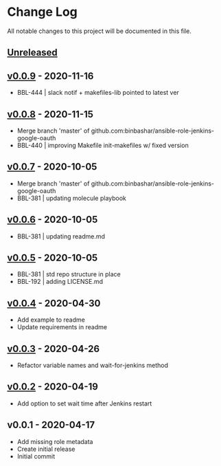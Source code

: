 # Change Log

All notable changes to this project will be documented in this file.

<a name="unreleased"></a>
## [Unreleased]



<a name="v0.0.9"></a>
## [v0.0.9] - 2020-11-16

- BBL-444 | slack notif + makefiles-lib pointed to latest ver


<a name="v0.0.8"></a>
## [v0.0.8] - 2020-11-15

- Merge branch 'master' of github.com:binbashar/ansible-role-jenkins-google-oauth
- BBL-440 | improving Makefile init-makefiles w/ fixed version


<a name="v0.0.7"></a>
## [v0.0.7] - 2020-10-05

- Merge branch 'master' of github.com:binbashar/ansible-role-jenkins-google-oauth
- BBL-381 | updating molecule playbook


<a name="v0.0.6"></a>
## [v0.0.6] - 2020-10-05

- BBL-381 | updating readme.md


<a name="v0.0.5"></a>
## [v0.0.5] - 2020-10-05

- BBL-381 | std repo structure in place
- BBL-192 | adding LICENSE.md


<a name="v0.0.4"></a>
## [v0.0.4] - 2020-04-30

- Add example to readme
- Update requirements in readme


<a name="v0.0.3"></a>
## [v0.0.3] - 2020-04-26

- Refactor variable names and wait-for-jenkins method


<a name="v0.0.2"></a>
## [v0.0.2] - 2020-04-19

- Add option to set wait time after Jenkins restart


<a name="v0.0.1"></a>
## v0.0.1 - 2020-04-17

- Add missing role metadata
- Create initial release
- Initial commit


[Unreleased]: https://github.com/binbashar/ansible-role-jenkins-google-oauth/compare/v0.0.9...HEAD
[v0.0.9]: https://github.com/binbashar/ansible-role-jenkins-google-oauth/compare/v0.0.8...v0.0.9
[v0.0.8]: https://github.com/binbashar/ansible-role-jenkins-google-oauth/compare/v0.0.7...v0.0.8
[v0.0.7]: https://github.com/binbashar/ansible-role-jenkins-google-oauth/compare/v0.0.6...v0.0.7
[v0.0.6]: https://github.com/binbashar/ansible-role-jenkins-google-oauth/compare/v0.0.5...v0.0.6
[v0.0.5]: https://github.com/binbashar/ansible-role-jenkins-google-oauth/compare/v0.0.4...v0.0.5
[v0.0.4]: https://github.com/binbashar/ansible-role-jenkins-google-oauth/compare/v0.0.3...v0.0.4
[v0.0.3]: https://github.com/binbashar/ansible-role-jenkins-google-oauth/compare/v0.0.2...v0.0.3
[v0.0.2]: https://github.com/binbashar/ansible-role-jenkins-google-oauth/compare/v0.0.1...v0.0.2
